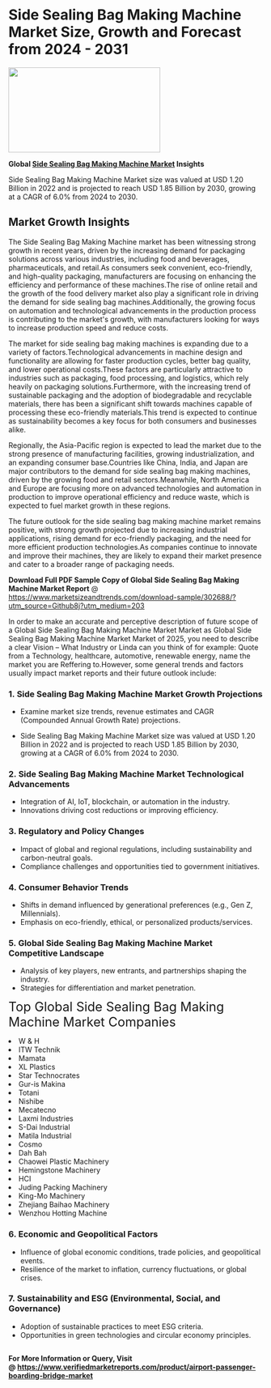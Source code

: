 <H1>Side Sealing Bag Making Machine Market Size, Growth and Forecast from 2024 - 2031</H1><img class="aligncenter size-medium wp-image-584254" src="https://thirdeyenews.in/wp-content/uploads/2024/09/Global-Market-Research-300x168.jpeg" alt="" width="300" height="168" /><p><strong>Global&nbsp;<a href="https://www.marketsizeandtrends.com/download-sample/302688/?utm_source=Github8j?utm_medium=203">Side Sealing Bag Making Machine Market</a> Insights</strong></p><p>Side Sealing Bag Making Machine Market size was valued at USD 1.20 Billion in 2022 and is projected to reach USD 1.85 Billion by 2030, growing at a CAGR of 6.0% from 2024 to 2030.</p><p><h2>Market Growth Insights</h2> <p>The Side Sealing Bag Making Machine market has been witnessing strong growth in recent years, driven by the increasing demand for packaging solutions across various industries, including food and beverages, pharmaceuticals, and retail.As consumers seek convenient, eco-friendly, and high-quality packaging, manufacturers are focusing on enhancing the efficiency and performance of these machines.The rise of online retail and the growth of the food delivery market also play a significant role in driving the demand for side sealing bag machines.Additionally, the growing focus on automation and technological advancements in the production process is contributing to the market's growth, with manufacturers looking for ways to increase production speed and reduce costs.</p> <p>The market for side sealing bag making machines is expanding due to a variety of factors.Technological advancements in machine design and functionality are allowing for faster production cycles, better bag quality, and lower operational costs.These factors are particularly attractive to industries such as packaging, food processing, and logistics, which rely heavily on packaging solutions.Furthermore, with the increasing trend of sustainable packaging and the adoption of biodegradable and recyclable materials, there has been a significant shift towards machines capable of processing these eco-friendly materials.This trend is expected to continue as sustainability becomes a key focus for both consumers and businesses alike.</p> <p>Regionally, the Asia-Pacific region is expected to lead the market due to the strong presence of manufacturing facilities, growing industrialization, and an expanding consumer base.Countries like China, India, and Japan are major contributors to the demand for side sealing bag making machines, driven by the growing food and retail sectors.Meanwhile, North America and Europe are focusing more on advanced technologies and automation in production to improve operational efficiency and reduce waste, which is expected to fuel market growth in these regions.</p> <p>The future outlook for the side sealing bag making machine market remains positive, with strong growth projected due to increasing industrial applications, rising demand for eco-friendly packaging, and the need for more efficient production technologies.As companies continue to innovate and improve their machines, they are likely to expand their market presence and cater to a broader range of packaging needs.</p> <p><span class=""><strong>Download Full PDF Sample Copy of Global Side Sealing Bag Making Machine Market Report</strong> @ <a href="https://www.marketsizeandtrends.com/download-sample/302688/?utm_source=Github8j?utm_medium=203" target="_blank">https://www.marketsizeandtrends.com/download-sample/302688/?utm_source=Github8j?utm_medium=203</a></span></p><p>In order to make an accurate and perceptive description of future scope of a Global&nbsp;Side Sealing Bag Making Machine Market Market as Global&nbsp;Side Sealing Bag Making Machine Market Market of 2025, you need to describe a clear Vision &ndash; What Industry or Linda can you think of for example: Quote from a Technology, healthcare, automotive, renewable energy, name the market you are Reffering to.However, some general trends and factors usually impact market reports and their future outlook include:</p><h3>1.&nbsp;<strong>Side Sealing Bag Making Machine Market Growth Projections</strong></h3><ul><li>Examine market size trends, revenue estimates and CAGR (Compounded Annual Growth Rate) projections.</li><li><p>Side Sealing Bag Making Machine Market size was valued at USD 1.20 Billion in 2022 and is projected to reach USD 1.85 Billion by 2030, growing at a CAGR of 6.0% from 2024 to 2030.</p></li></ul><h3>2.&nbsp;<strong>Side Sealing Bag Making Machine Market Technological Advancements</strong></h3><ul><li>Integration of AI, IoT, blockchain, or automation in the industry.</li><li>Innovations driving cost reductions or improving efficiency.</li></ul><h3>3.&nbsp;<strong>Regulatory and Policy Changes</strong></h3><ul><li>Impact of global and regional regulations, including sustainability and carbon-neutral goals.</li><li>Compliance challenges and opportunities tied to government initiatives.</li></ul><h3>4.&nbsp;<strong>Consumer Behavior Trends</strong></h3><ul><li>Shifts in demand influenced by generational preferences (e.g., Gen Z, Millennials).</li><li>Emphasis on eco-friendly, ethical, or personalized products/services.</li></ul><h3>5.&nbsp;<strong>Global Side Sealing Bag Making Machine Market Competitive Landscape</strong></h3><ul><li>Analysis of key players, new entrants, and partnerships shaping the industry.</li><li>Strategies for differentiation and market penetration.</li></ul><p data-pm-slice="1 1 []"><span style="color: inherit; font-family: inherit; font-size: 25px;">Top Global Side Sealing Bag Making Machine Market Companies</span></p><div class="" data-test-id=""><p><li>W & H</li><li> ITW Technik</li><li> Mamata</li><li> XL Plastics</li><li> Star Technocrates</li><li> Gur-is Makina</li><li> Totani</li><li> Nishibe</li><li> Mecatecno</li><li> Laxmi Industries</li><li> S-Dai Industrial</li><li> Matila Industrial</li><li> Cosmo</li><li> Dah Bah</li><li> Chaowei Plastic Machinery</li><li> Hemingstone Machinery</li><li> HCI</li><li> Juding Packing Machinery</li><li> King-Mo Machinery</li><li> Zhejiang Baihao Machinery</li><li> Wenzhou Hotting Machine</li></p></div><h3>6.&nbsp;<strong>Economic and Geopolitical Factors</strong></h3><ul><li>Influence of global economic conditions, trade policies, and geopolitical events.</li><li>Resilience of the market to inflation, currency fluctuations, or global crises.</li></ul><h3>7.&nbsp;<strong>Sustainability and ESG (Environmental, Social, and Governance)</strong></h3><ul><li>Adoption of sustainable practices to meet ESG criteria.</li><li>Opportunities in green technologies and circular economy principles.</li></ul><h2><strong style="font-size: 14px;">For More Information or Query, Visit @&nbsp;</strong><a style="background-color: #ffffff; font-size: 14px;" href="https://www.marketsizeandtrends.com/report/side-sealing-bag-making-machine-market/" target="_blank">https://www.verifiedmarketreports.com/product/airport-passenger-boarding-bridge-market</a></h2>